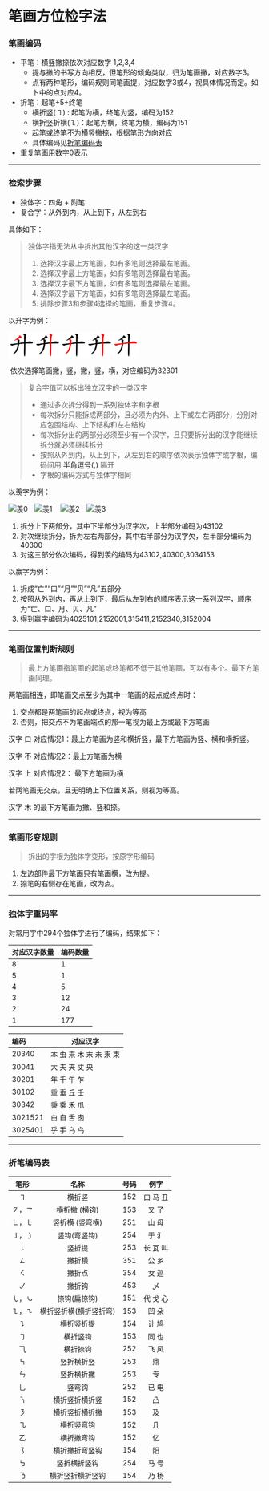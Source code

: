 # 笔画方位检字法

### 笔画编码

* 平笔：横竖撇捺依次对应数字 1,2,3,4
  * 提与撇的书写方向相反，但笔形的倾角类似，归为笔画撇，对应数字3。
  * 点有两种笔形，编码规则同笔画提，对应数字3或4，视具体情况而定。如卜中的点对应4。
* 折笔：起笔+5+终笔
  * 横折竖(㇕)  : 起笔为横，终笔为竖，编码为152
  * 横折竖折横(㇅)：起笔为横，终笔为横，编码为151
  * 起笔或终笔不为横竖撇捺，根据笔形方向对应
  * 具体编码见[折笔编码表](#折笔编码表)
* 重复笔画用数字0表示 

---

###  检索步骤

* 独体字：四角 + 附笔
* 复合字：从外到内，从上到下，从左到右

具体如下：

> 独体字指无法从中拆出其他汉字的这一类汉字
>
> 1. 选择汉字最上方笔画，如有多笔则选择最左笔画。
> 2. 选择汉字最上方笔画，如有多笔则选择最右笔画。
> 3. 选择汉字最下方笔画，如有多笔则选择最左笔画。
> 4. 选择汉字最下方笔画，如有多笔则选择最左笔画。
> 5. 排除步骤3和步骤4选择的笔画，重复步骤4。

以升字为例：

<div style="display: flex"><img src=".\src\32301\1.svg" alt="升1" width="52" /><img src=".\src\32301\2.svg" alt="升2" width="52" /><img src=".\src\32301\3.svg" alt="升3" width="52" /><img src=".\src\32301\4.svg" alt="升4" width="52" /><img 	src=".\src\32301\5.svg" alt="升5" width="52" /></div>

​	依次选择笔画撇，竖，撇，竖，横，对应编码为<a>32301</a>

> 复合字值可以拆出独立汉字的一类汉字
>
> * 通过多次拆分得到一系列独体字和字根
> * 每次拆分只能拆成两部分，且必须为内外、上下或左右两部分，分别对应包围结构、上下结构和左右结构
> * 每次拆分出的两部分必须至少有一个汉字，且只要拆分出的汉字能继续拆分就必须继续拆分
> * 按照从外到内，从上到下，从左到右的顺序依次表示独体字或字根，编码间用 <a>半角逗号(,)</a> 隔开
> * 字根的编码方式与独体字相同

以羡字为例：

<div style="display: flex"><img src=".\src\羡\0.svg" alt="羡0" width="52" /><img src=".\src\羡\1.svg" alt="羡1" width="52" /><img src=".\src\羡\2.svg" alt="羡2" width="52" /><img src=".\src\羡\3.svg" alt="羡3"width="52" /></div>

1. 拆分上下两部分，其中下半部分为汉字<a>次</a>，上半部分编码为<a>43102</a>
2. 对<a>次</a>继续拆分，拆为左右两部分，其中右半部分为汉字<a>欠</a>，左半部分编码为<a>40300</a>
4. 对这三部分依次编码，得到羡的编码为<a>43102,40300,3034153</a>

以赢字为例：

1. 拆成“亡”“口”“月”“贝”“凡”五部分
2. 按照从外到内，再从上到下，最后从左到右的顺序表示这一系列汉字，顺序为“亡、口、月、贝、凡”
3. 得到赢字编码为<a>4025101,2152001,315411,2152340,3152004</a>

---

### 笔画位置判断规则

> 最上方笔画指笔画的起笔或终笔都不低于其他笔画，可以有多个。最下方笔画同理。

两笔画相连，即笔画交点至少为其中一笔画的起点或终点时：

1. 交点都是两笔画的起点或终点，视为等高
2. 否则，把交点不为笔画端点的那一笔视为最上方或最下方笔画

汉字 <a>口</a> 对应情况1：最上方笔画为竖和横折竖，最下方笔画为竖、横和横折竖。

汉字 <a>不</a> 对应情况2：最上方笔画为横

汉字 <a>上</a> 对应情况2： 最下方笔画为横

若两笔画无交点，且无明确上下位置关系，则视为等高。

汉字 <a>木 </a>的最下方笔画为撇、竖和捺。

---

### 笔画形变规则

> 拆出的字根为独体字变形，按原字形编码

1. 左边部件最下方笔画只有笔画横，改为提。
2. 捺笔的右侧存在笔画，改为点。

---

### 独体字重码率

对常用字中294个独体字进行了编码，结果如下：

| 对应汉字数量 | 编码数量 |
| :----------- | :------- |
| 8            | 1        |
| 5            | 1        |
| 4            | 5        |
| 3            | 12       |
| 2            | 24       |
| 1            | 177      |

| 编码    | 对应汉字                |
| :------ | ----------------------- |
| 20340   | 本 虫 来 木 末 未 耒 束 |
| 30041   | 大 夫 夹 丈 央          |
| 30201   | 年 千 午 乍             |
| 30102   | 重 垂 丘 壬             |
| 30342   | 秉 乘 禾 爪             |
| 3021521 | 白 自 舌 囱             |
| 3025401 | 乎 手 乌 鸟             |

---

### 折笔编码表

| 笔形 | 名称 | 号码 | 例字 |
| :----: | :----: | :----: | :----: |
| ㇕ | 横折竖 | 152 | 口 马 丑 |
| ㇇，㇖ | 横折撇 (横钩) | 153 | 又 了 |
| ㇗，㇄ | 竖折横 (竖弯横) | 251 | 山 母 |
| ㇚，㇁ | 竖钩(弯竖钩) | 254 | 于 犭|
| ㇙ | 竖折提 | 253 | 长 瓦 叫 |
| ㇜ | 撇折横 | 351 | 公 乡 |
| ㇛ | 撇折点 | 354 | 女 巡 |
| ㇢ | 撇折钩 | 453 | 乄 |
| ㇂，㇃ | 捺钩(扁捺钩) | 151 | 代 戈 心 |
| ㇅，㇍ | 横折竖折横(横折竖折弯) | 153 | 凹 朵 |
| ㇊ | 横折竖折提 | 154 | 计 鸠 |
| ㇆ | 横折竖钩 | 153 |同 也 |
| ⺄ | 横折捺钩 | 252 | 飞 风 |
| ㇞ | 竖折横折竖 | 253 | 鼎 |
| ㄣ | 竖折横折撇 | 253 | 专 |
| 乚 | 竖弯钩 | 252 | 已 电 |
| ㇎ | 横折竖折横折竖 | 152 | 凸 |
| ㇋ | 横折竖折横折撇 | 153 | 及 |
| ㇈ | 横折竖弯钩 | 152 | 几 |
| 乙 | 横折撇弯钩 | 152 | 亿 |
| ㇌ | 横折撇折弯竖钩 | 154 | 阳 |
| ㇉ | 竖折横折竖钩 | 254 | 马 号 |
| ㇡ | 横折竖折横折竖钩 | 154 | 乃 杨 |
